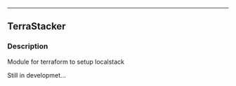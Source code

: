 ---
## TerraStacker 
### Description 
Module for terraform to setup localstack 

Still in developmet...
